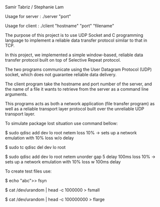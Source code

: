 Samir Tabriz / Stephanie Lam

Usage for server : ./server "port"

Usage for client : ./client "hostname" "port" "filename"

The purpose of this project is to use UDP Socket and C programming language to implement a
reliable data transfer protocol similar to that in TCP.

In this project, we implemented a simple window-based, reliable data transfer
protocol built on top of Selective Repeat protocol.

The two programs communicate using the User Datagram Protocol (UDP) socket, which does
not guarantee reliable data delivery.

The client program take the hostname and port number of the server, and the name of a
file it wants to retrieve from the server as a command line arguments.

This programs acts as both a network application (file transfer program) as well as a
reliable transport layer protocol built over the unreliable UDP transport layer.

To simulate package lost situation use command bellow:

$ sudo qdisc add dev lo root netem loss 10% -> sets up a network emulation with 10% loss w/o delay

$ sudo tc qdisc del dev lo root

$ sudo qdisc add dev lo root netem unorder gap 5 delay 100ms loss 10%  -> sets up a network emulation with 10% loss w 100ms delay

To create test files use:

$ echo "abc">> fsyn

$ cat /dev/urandom | head -c 1000000 > fsmall

$ cat /dev/urandom | head -c 100000000 > flarge
